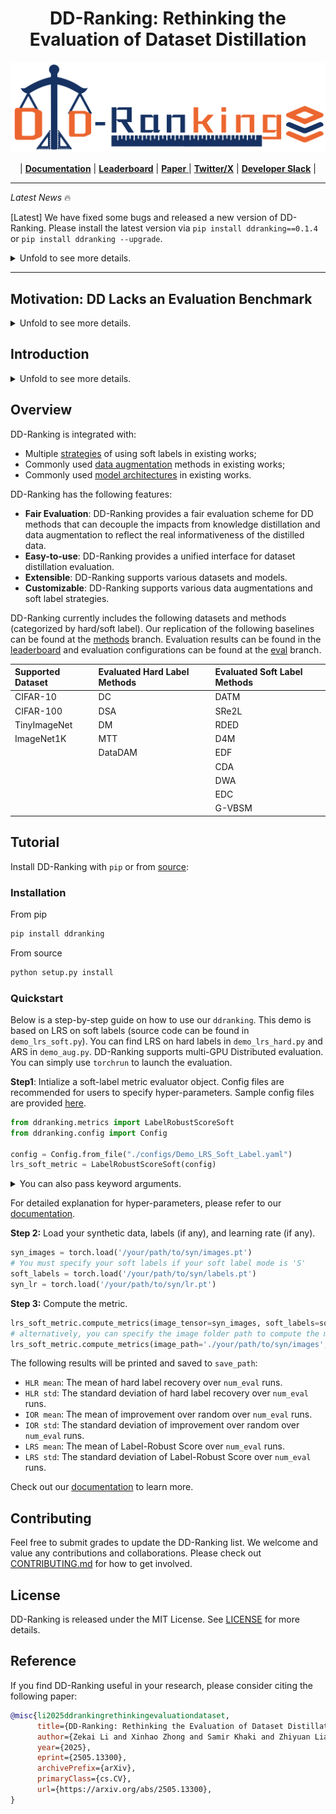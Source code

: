 # <center>DD-Ranking: Rethinking the Evaluation of Dataset Distillation</center>

<p align="center">
  <picture>
  <!-- Dark theme logo -->
    <source media="(prefers-color-scheme: dark)" srcset="static/logo.png">
    <!-- Light theme logo -->
    <img alt="DD-Ranking" src="static/logo.png"%>
  </picture>
</p>

<!-- <h3 align="center">
Fair and benchmark for dataset distillation.
</h3> -->
<p align="center">
| <a href="https://nus-hpc-ai-lab.github.io/DD-Ranking/"><b>Documentation</b></a> | <a href="https://huggingface.co/spaces/logits/DD-Ranking"><b>Leaderboard</b></a> | <a href="https://arxiv.org/abs/2505.13300"><b>Paper</b> </a> | <a href="https://x.com/Richard91316073/status/1890296645486801230"><b>Twitter/X</b></a> | <a href="https://join.slack.com/t/dd-ranking/shared_invite/zt-2xlcuq1mf-hmVcfrtqrIB3qXRjwgB03A"><b>Developer Slack</b></a> |
</p>


---

*Latest News* 🔥

[Latest] We have fixed some bugs and released a new version of DD-Ranking. Please install the latest version via `pip install ddranking==0.1.4` or `pip install ddranking --upgrade`.

<details>
<summary>Unfold to see more details.</summary>
<br>

- [2025/02] We have fixed some bugs and released a new version of DD-Ranking. Please update your package via `pip install ddranking==0.1.4` or `pip install ddranking --upgrade`.

- [2025/01] Our PyPI package is officially released! Users can now install DD-Ranking via `pip install ddranking`.

- [2024/12/28] We officially released DD-Ranking! DD-Ranking provides us a new benchmark decoupling the impacts from knowledge distillation and data augmentation.
</details>

---

## Motivation: DD Lacks an Evaluation Benchmark

<details>
<summary>Unfold to see more details.</summary>
<br>
Dataset Distillation (DD) aims to condense a large dataset into a much smaller one, which allows a model to achieve comparable performance after training on it. DD has gained extensive attention since it was proposed. With some foundational methods such as DC, DM, and MTT, various works have further pushed this area to a new standard with their novel designs.

![history](./static/history.png)

Notebaly, more and more methods are transitting from "hard label" to "soft label" in dataset distillation, especially during evaluation. **Hard labels** are categorical, having the same format of the real dataset. **Soft labels** are outputs of a pre-trained teacher model. 
Recently, Deng et al., pointed out that "a label is worth a thousand images". They showed analytically that soft labels are exetremely useful for accuracy improvement. 

However, since the essence of soft labels is **knowledge distillation**, we find that when applying the same evaluation method to randomly selected data, the test accuracy also improves significantly (see the figure above).

This makes us wonder: **Can the test accuracy of the model trained on distilled data reflect the real informativeness of the distilled data?**

We summaize the evaluation configurations of existing works in the following table, with different colors highlighting different values for each configuration.
![configurations](./static/configurations.png)
As can be easily seen, the evaluation configurations are diverse, leading to unfairness of using only test accuracy to demonstrate one's performance.
Among these inconsistencies, two critical factors significantly undermine the fairness of current evaluation protocols: label representation (including the corresponding loss function) and data augmentation techniques.

Motivated by this, we propose DD-Ranking, a new benchmark for DD evaluation. DD-Ranking provides a fair evaluation scheme for DD methods that can decouple the impacts from knowledge distillation and data augmentation to reflect the real informativeness of the distilled data.

</details>

## Introduction

<details>
<summary>Unfold to see more details.</summary>
<br>
DD-Ranking (DD, *i.e.*, Dataset Distillation) is an integrated and easy-to-use benchmark for dataset distillation. It aims to provide a fair evaluation scheme for DD methods that can decouple the impacts from knowledge distillation and data augmentation to reflect the real informativeness of the distilled data.

<!-- Hard label is tested -->
<!-- Keep the same compression ratio, comparing with random selection -->
### Benchmark

Revisit the original goal of dataset distillation: 
> The idea is to synthesize a small number of data points that do not need to come from the correct data distribution, but will, when given to the learning algorithm as training data, approximate the model trained on the original data. (Wang et al., 2020)
>

#### Label-Robust Score (LRS)
For the label representation, we introduce the Label-Robust Score (LRS) to evaluate the informativeness of the synthesized data using the following two aspects:
1. The degree to which the real dataset is recovered under hard labels (hard label recovery): $\text{HLR}=\text{Acc.}{\text{real-hard}}-\text{Acc.}{\text{syn-hard}}$.  

2. The improvement over random selection when using personalized evaluation methods (improvement over random): $\text{IOR}=\text{Acc.}{\text{syn-any}}-\text{Acc.}{\text{rdm-any}}$.
$\text{Acc.}$ is the accuracy of models trained on different samples. Samples' marks are as follows:
- $\text{real-hard}$: Real dataset with hard labels;
- $\text{syn-hard}$: Synthetic dataset with hard labels;
- $\text{syn-any}$: Synthetic dataset with personalized evaluation methods (hard or soft labels);
- $\text{rdm-any}$: Randomly selected dataset (under the same compression ratio) with the same personalized evaluation methods.

LRS is defined as a weight sum of $\text{IOR}$ and $-\text{HLR}$ to rank different methods:
$\alpha = w\text{IOR}-(1-w)\text{HLR}, \quad w \in [0, 1]$.
Then, the LRS is normalized to $[0, 1]$ as follows:
$\text{LRS} = (e^{\alpha}-e^{-1}) / (e - e^{-1})$

By default, we set $w = 0.5$ on the leaderboard, meaning that both $\text{IOR}$ and $\text{HLR}$ are equally important. Users can adjust the weights to emphasize one aspect on the leaderboard.

#### Augmentation-Robust Score (ARS)
To disentangle data augmentation’s impact, we introduce the augmentation-robust score (ARS) which continues to leverage the relative improvement over randomly selected data. Specifically, we first evaluate synthetic data and a randomly selected subset under the same setting to obtain $\text{Acc.}{\text{syn-aug}}$ and $\text{Acc.}{\text{rdm-aug}}$ (same as IOR). Next, we evaluate both synthetic data and random data again without the data augmentation, and results are denoted as $\text{Acc.}{\text{syn-naug}}$ and $\text{Acc.}{\text{rdm-naug}}$.
Both differences, $\text{accsyn-aug} - \text{accrdm-aug}$ and $\text{accsyn-naug} - \text{accrdm-naug}$, are positively correlated to the real informativeness of the distilled dataset.

ARS is a weighted sum of the two differences:
$\beta = \gamma(\text{accsyn-aug} - \text{accrdm-aug}) + (1 - \gamma)(\text{accsyn-naug} - \text{accrdm-naug})$,
and normalized to $[0, 1]$ similarly.

</details>

## Overview

DD-Ranking is integrated with:
- Multiple [strategies](https://github.com/NUS-HPC-AI-Lab/DD-Ranking/tree/main/dd_ranking/loss) of using soft labels in existing works;
- Commonly used [data augmentation](https://github.com/NUS-HPC-AI-Lab/DD-Ranking/tree/main/dd_ranking/aug) methods in existing works;
- Commonly used [model architectures](https://github.com/NUS-HPC-AI-Lab/DD-Ranking/blob/main/dd_ranking/utils/networks.py) in existing works.

DD-Ranking has the following features:
- **Fair Evaluation**: DD-Ranking provides a fair evaluation scheme for DD methods that can decouple the impacts from knowledge distillation and data augmentation to reflect the real informativeness of the distilled data.
- **Easy-to-use**: DD-Ranking provides a unified interface for dataset distillation evaluation.
- **Extensible**: DD-Ranking supports various datasets and models.
- **Customizable**: DD-Ranking supports various data augmentations and soft label strategies.

DD-Ranking currently includes the following datasets and methods (categorized by hard/soft label). Our replication of the following baselines can be found at the [methods](https://github.com/NUS-HPC-AI-Lab/DD-Ranking/tree/methods) branch. Evaluation results can be found in the [leaderboard](https://huggingface.co/spaces/Soptq/DD-Ranking) and evaluation configurations can be found at the [eval](https://github.com/NUS-HPC-AI-Lab/DD-Ranking/tree/eval) branch.

|Supported Dataset|Evaluated Hard Label Methods|Evaluated Soft Label Methods|
|:-|:-|:-|
|CIFAR-10|DC|DATM|
|CIFAR-100|DSA|SRe2L|
|TinyImageNet|DM|RDED|
|ImageNet1K|MTT|D4M|
| | DataDAM | EDF |
| |         | CDA |
| |         | DWA |
| |         | EDC |
| |         | G-VBSM |



## Tutorial

Install DD-Ranking with `pip` or from [source](https://github.com/NUS-HPC-AI-Lab/DD-Ranking/tree/main):

### Installation

From pip

```bash
pip install ddranking
```

From source

```bash
python setup.py install
```
### Quickstart

Below is a step-by-step guide on how to use our `ddranking`. This demo is based on LRS on soft labels (source code can be found in `demo_lrs_soft.py`). You can find LRS on hard labels in `demo_lrs_hard.py` and ARS in `demo_aug.py`.
DD-Ranking supports multi-GPU Distributed evaluation. You can simply use `torchrun` to launch the evaluation.

**Step1**: Intialize a soft-label metric evaluator object. Config files are recommended for users to specify hyper-parameters. Sample config files are provided [here](https://github.com/NUS-HPC-AI-Lab/DD-Ranking/tree/main/configs).

```python
from ddranking.metrics import LabelRobustScoreSoft
from ddranking.config import Config

config = Config.from_file("./configs/Demo_LRS_Soft_Label.yaml")
lrs_soft_metric = LabelRobustScoreSoft(config)
```

<details>
<summary>You can also pass keyword arguments.</summary>

```python
device = "cuda"
method_name = "DATM"                    # Specify your method name
ipc = 10                                # Specify your IPC
dataset = "CIFAR100"                     # Specify your dataset name
syn_data_dir = "./data/CIFAR100/IPC10/"  # Specify your synthetic data path
real_data_dir = "./datasets"            # Specify your dataset path
model_name = "ConvNet-3"                # Specify your model name
teacher_dir = "./teacher_models"		# Specify your path to teacher model chcekpoints
teacher_model_names = ["ConvNet-3"]      # Specify your teacher model names
im_size = (32, 32)                      # Specify your image size
dsa_params = {                          # Specify your data augmentation parameters
    "prob_flip": 0.5,
    "ratio_rotate": 15.0,
    "saturation": 2.0,
    "brightness": 1.0,
    "contrast": 0.5,
    "ratio_scale": 1.2,
    "ratio_crop_pad": 0.125,
    "ratio_cutout": 0.5
}
random_data_format = "tensor"              # Specify your random data format (tensor or image)
random_data_path = "./random_data"          # Specify your random data path
save_path = f"./results/{dataset}/{model_name}/IPC{ipc}/dm_hard_scores.csv"

""" We only list arguments that usually need specifying"""
lrs_soft_metric = LabelRobustScoreSoft(
    dataset=dataset,
    real_data_path=real_data_dir, 
    ipc=ipc,
    model_name=model_name,
    soft_label_criterion='sce',  # Use Soft Cross Entropy Loss
    soft_label_mode='S',         # Use one-to-one image to soft label mapping
    loss_fn_kwargs={'temperature': 1.0, 'scale_loss': False},
    data_aug_func='dsa',         # Use DSA data augmentation
    aug_params=dsa_params,       # Specify dsa parameters
    im_size=im_size,
    random_data_format=random_data_format,
    random_data_path=random_data_path,
    stu_use_torchvision=False,
    tea_use_torchvision=False,
    teacher_dir=teacher_dir,
    teacher_model_names=teacher_model_names,
    num_eval=5,
    device=device,
    dist=True,
    save_path=save_path
)
```
</details>

For detailed explanation for hyper-parameters, please refer to our <a href="">documentation</a>.

**Step 2:** Load your synthetic data, labels (if any), and learning rate (if any).

```python
syn_images = torch.load('/your/path/to/syn/images.pt')
# You must specify your soft labels if your soft label mode is 'S'
soft_labels = torch.load('/your/path/to/syn/labels.pt')
syn_lr = torch.load('/your/path/to/syn/lr.pt')
```

**Step 3:** Compute the metric.

```python
lrs_soft_metric.compute_metrics(image_tensor=syn_images, soft_labels=soft_labels, syn_lr=syn_lr)
# alternatively, you can specify the image folder path to compute the metric
lrs_soft_metric.compute_metrics(image_path='./your/path/to/syn/images', soft_labels=soft_labels, syn_lr=syn_lr)
```

The following results will be printed and saved to `save_path`:
- `HLR mean`: The mean of hard label recovery over `num_eval` runs.
- `HLR std`: The standard deviation of hard label recovery over `num_eval` runs.
- `IOR mean`: The mean of improvement over random over `num_eval` runs.
- `IOR std`: The standard deviation of improvement over random over `num_eval` runs.
- `LRS mean`: The mean of Label-Robust Score over `num_eval` runs.
- `LRS std`: The standard deviation of Label-Robust Score over `num_eval` runs.

Check out our <span style="color: #ff0000;">[documentation](https://nus-hpc-ai-lab.github.io/DD-Ranking/)</span> to learn more.


## Contributing

<!-- Only PR for the 1st version of DD-Ranking -->
Feel free to submit grades to update the DD-Ranking list. We welcome and value any contributions and collaborations.
Please check out [CONTRIBUTING.md](./CONTRIBUTING.md) for how to get involved.


<!-- ## Technical Members:
- [Zekai Li*](https://lizekai-richard.github.io/) (National University of Singapore)
- [Xinhao Zhong*](https://ndhg1213.github.io/) (National University of Singapore)
- [Zhiyuan Liang](https://jerryliang24.github.io/) (University of Science and Technology of China)
- [Yuhao Zhou](https://github.com/Soptq) (Sichuan University)
- [Mingjia Shi](https://bdemo.github.io/homepage/) (Sichuan University)
- [Dongwen Tang](https://scholar.google.com/citations?user=9lKm_5IAAAAJ) (National University of Singapore)
- [Ziqiao Wang](https://www.linkedin.com/in/ziqiao-wang-95a4b232b?trk=contact-info) (National University of Singapore)
- [Wangbo Zhao](https://wangbo-zhao.github.io/) (National University of Singapore)
- [Xuanlei Zhao](https://oahzxl.github.io/) (National University of Singapore)
- [Haonan Wang](https://charles-haonan-wang.me/) (National University of Singapore)
- [Ziheng Qin](https://henryqin1997.github.io/ziheng_qin/) (National University of Singapore)
- [Dai Liu](https://scholar.google.com/citations?user=3aWKpkQAAAAJ&hl=en) (Technical University of Munich)
- [Kaipeng Zhang](https://kpzhang93.github.io/) (Shanghai AI Lab)
- [Tianyi Zhou](https://joeyzhouty.github.io/) (A*STAR)
- [Zheng Zhu](http://www.zhengzhu.net/) (Tsinghua University)
- [Kun Wang](https://www.kunwang.net/) (University of Science and Technology of China)
- [Guang Li](https://www-lmd.ist.hokudai.ac.jp/member/guang-li/) (Hokkaido University)
- [Junhao Zhang](https://junhaozhang98.github.io/) (National University of Singapore)
- [Jiawei Liu](https://jia-wei-liu.github.io/) (National University of Singapore)
- [Zhiheng Ma](https://zhiheng-ma.github.io/) (SUAT)
- [Yiran Huang](https://www.eml-munich.de/people/yiran-huang) (Technical University of Munich)
- [Lingjuan Lyu](https://sites.google.com/view/lingjuan-lyu) (Sony)
- [Jiancheng Lv](https://scholar.google.com/citations?user=0TCaWKwAAAAJ&hl=en) (Sichuan University)
- [Yaochu Jin](https://en.westlake.edu.cn/faculty/yaochu-jin.html) (Westlake University)
- [Zeynep Akata](https://www.eml-munich.de/people/zeynep-akata) (Technical University of Munich)
- [Jindong Gu](https://jindonggu.github.io/) (Oxford University)
- [Rama Vedantam](https://ramavedantam.com/) (Independent Researcher)
- [Mike Shou](https://sites.google.com/view/showlab) (National University of Singapore)
- [Zhiwei Deng](https://lucas2012.github.io/) (Google DeepMind)
- [Yan Yan](https://tomyan555.github.io/) (University of Illinois at Chicago)
- [Yuzhang Shang](https://42shawn.github.io/) (University of Illinois at Chicago)
- [George Cazenavette](https://georgecazenavette.github.io/) (Massachusetts Institute of Technology)
- [Xindi Wu](https://xindiwu.github.io/) (Princeton University)
- [Justin Cui](https://scholar.google.com/citations?user=zel3jUcAAAAJ&hl=en) (University of California, Los Angeles)
- [Tianlong Chen](https://tianlong-chen.github.io/) (University of North Carolina at Chapel Hill)
- [Angela Yao](https://www.comp.nus.edu.sg/~ayao/) (National University of Singapore)
- [Baharan Mirzasoleiman](https://baharanm.github.io/) (University of California, Los Angeles)
- [Hakan Bilen](https://homepages.inf.ed.ac.uk/hbilen/) (University of Edinburgh)
- [Manolis Kellis](https://web.mit.edu/manoli/) (Massachusetts Institute of Technology)
- [Konstantinos N. Plataniotis](https://www.comm.utoronto.ca/~kostas/) (University of Toronto)
- [Bo Zhao](https://www.bozhao.me/) (Shanghai Jiao Tong University)
- [Zhangyang Wang](https://vita-group.github.io/) (University of Texas at Austin)
- [Yang You](https://www.comp.nus.edu.sg/~youy/) (National University of Singapore)
- [Kai Wang](https://kaiwang960112.github.io/) (National University of Singapore)

\* *equal contribution* -->

## License

DD-Ranking is released under the MIT License. See [LICENSE](./LICENSE) for more details.


## Reference

If you find DD-Ranking useful in your research, please consider citing the following paper:

```bibtex
@misc{li2025ddrankingrethinkingevaluationdataset,
      title={DD-Ranking: Rethinking the Evaluation of Dataset Distillation}, 
      author={Zekai Li and Xinhao Zhong and Samir Khaki and Zhiyuan Liang and Yuhao Zhou and Mingjia Shi and Ziqiao Wang and Xuanlei Zhao and Wangbo Zhao and Ziheng Qin and Mengxuan Wu and Pengfei Zhou and Haonan Wang and David Junhao Zhang and Jia-Wei Liu and Shaobo Wang and Dai Liu and Linfeng Zhang and Guang Li and Kun Wang and Zheng Zhu and Zhiheng Ma and Joey Tianyi Zhou and Jiancheng Lv and Yaochu Jin and Peihao Wang and Kaipeng Zhang and Lingjuan Lyu and Yiran Huang and Zeynep Akata and Zhiwei Deng and Xindi Wu and George Cazenavette and Yuzhang Shang and Justin Cui and Jindong Gu and Qian Zheng and Hao Ye and Shuo Wang and Xiaobo Wang and Yan Yan and Angela Yao and Mike Zheng Shou and Tianlong Chen and Hakan Bilen and Baharan Mirzasoleiman and Manolis Kellis and Konstantinos N. Plataniotis and Zhangyang Wang and Bo Zhao and Yang You and Kai Wang},
      year={2025},
      eprint={2505.13300},
      archivePrefix={arXiv},
      primaryClass={cs.CV},
      url={https://arxiv.org/abs/2505.13300}, 
}
```

